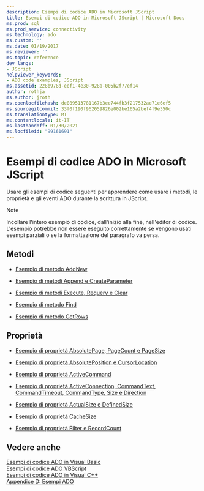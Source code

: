 ```yaml
---
description: Esempi di codice ADO in Microsoft JScript
title: Esempi di codice ADO in Microsoft JScript | Microsoft Docs
ms.prod: sql
ms.prod_service: connectivity
ms.technology: ado
ms.custom: ''
ms.date: 01/19/2017
ms.reviewer: ''
ms.topic: reference
dev_langs:
- JScript
helpviewer_keywords:
- ADO code examples, JScript
ms.assetid: 228b978d-eef1-4e30-928a-005b2f77ef14
author: rothja
ms.author: jroth
ms.openlocfilehash: de089513781167b3ee744fb3f217532ae71e6ef5
ms.sourcegitcommit: 33f0f190f962059826e002be165a2bef4f9e350c
ms.translationtype: MT
ms.contentlocale: it-IT
ms.lasthandoff: 01/30/2021
ms.locfileid: "99161691"
---
```

# <a name="ado-code-examples-in-microsoft-jscript"></a>Esempi di codice ADO in Microsoft JScript
Usare gli esempi di codice seguenti per apprendere come usare i metodi, le proprietà e gli eventi ADO durante la scrittura in JScript.  
  
> [!NOTE]
>  Incollare l'intero esempio di codice, dall'inizio alla fine, nell'editor di codice. L'esempio potrebbe non essere eseguito correttamente se vengono usati esempi parziali o se la formattazione del paragrafo va persa.  
  
## <a name="methods"></a>Metodi  
  
-   [Esempio di metodo AddNew](./addnew-method-example-jscript.md)  
  
-   [Esempio di metodi Append e CreateParameter](./append-and-createparameter-methods-example-jscript.md)  
  
-   [Esempio di metodi Execute, Requery e Clear](./execute-requery-and-clear-methods-example-jscript.md)  
  
-   [Esempio di metodo Find](./find-method-example-jscript.md)  
  
-   [Esempio di metodo GetRows](./getrows-method-example-vb.md)  
  
## <a name="properties"></a>Proprietà  
  
-   [Esempio di proprietà AbsolutePage, PageCount e PageSize](./absolutepage-pagecount-and-pagesize-properties-example-jscript.md)  
  
-   [Esempio di proprietà AbsolutePosition e CursorLocation](./absoluteposition-and-cursorlocation-properties-example-jscript.md)  
  
-   [Esempio di proprietà ActiveCommand](./activecommand-property-example-jscript.md)  
  
-   [Esempio di proprietà ActiveConnection, CommandText, CommandTimeout, CommandType, Size e Direction](./activeconnection-commandtext-timeout-type-size-example-jscript.md)  
  
-   [Esempio di proprietà ActualSize e DefinedSize](./actualsize-and-definedsize-properties-example-jscript.md)  
  
-   [Esempio di proprietà CacheSize](./cachesize-property-example-jscript.md)  
  
-   [Esempio di proprietà Filter e RecordCount](./filter-and-recordcount-properties-example-jscript.md)  
  
## <a name="see-also"></a>Vedere anche  
 [Esempi di codice ADO in Visual Basic](./ado-code-examples-in-visual-basic.md)   
 [Esempi di codice ADO VBScript](./ado-code-examples-vbscript.md)   
 [Esempi di codice ADO in Visual C++](./ado-code-examples-in-visual-c.md)   
 [Appendice D: Esempi ADO](../../guide/appendixes/appendix-d-ado-samples.md)